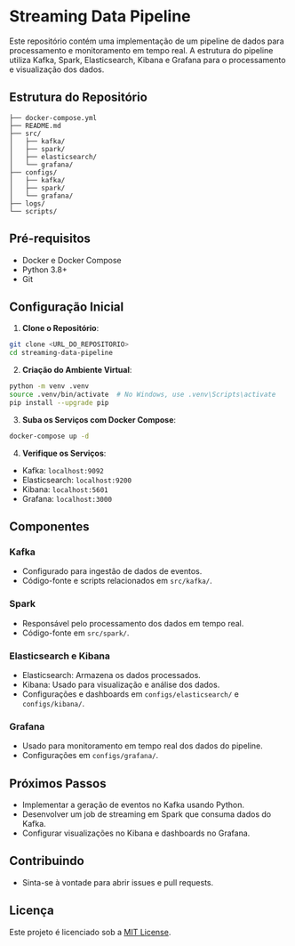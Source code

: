 # Streaming Data Pipeline

Este repositório contém uma implementação de um pipeline de dados para processamento e monitoramento em tempo real. A estrutura do pipeline utiliza Kafka, Spark, Elasticsearch, Kibana e Grafana para o processamento e visualização dos dados.

## Estrutura do Repositório
```
├── docker-compose.yml
├── README.md
├── src/
│   ├── kafka/
│   ├── spark/
│   ├── elasticsearch/
│   └── grafana/
├── configs/
│   ├── kafka/
│   ├── spark/
│   └── grafana/
├── logs/
└── scripts/
```

## Pré-requisitos
- Docker e Docker Compose
- Python 3.8+
- Git

## Configuração Inicial

1. **Clone o Repositório**:
```bash
git clone <URL_DO_REPOSITORIO>
cd streaming-data-pipeline
```

2. **Criação do Ambiente Virtual**:
```bash
python -m venv .venv
source .venv/bin/activate  # No Windows, use .venv\Scripts\activate
pip install --upgrade pip
```

3. **Suba os Serviços com Docker Compose**:
```bash
docker-compose up -d
```

4. **Verifique os Serviços**:
- Kafka: `localhost:9092`
- Elasticsearch: `localhost:9200`
- Kibana: `localhost:5601`
- Grafana: `localhost:3000`

## Componentes

### Kafka
- Configurado para ingestão de dados de eventos.
- Código-fonte e scripts relacionados em `src/kafka/`.

### Spark
- Responsável pelo processamento dos dados em tempo real.
- Código-fonte em `src/spark/`.

### Elasticsearch e Kibana
- Elasticsearch: Armazena os dados processados.
- Kibana: Usado para visualização e análise dos dados.
- Configurações e dashboards em `configs/elasticsearch/` e `configs/kibana/`.

### Grafana
- Usado para monitoramento em tempo real dos dados do pipeline.
- Configurações em `configs/grafana/`.

## Próximos Passos
- Implementar a geração de eventos no Kafka usando Python.
- Desenvolver um job de streaming em Spark que consuma dados do Kafka.
- Configurar visualizações no Kibana e dashboards no Grafana.

## Contribuindo
- Sinta-se à vontade para abrir issues e pull requests.

## Licença
Este projeto é licenciado sob a [MIT License](LICENSE).


